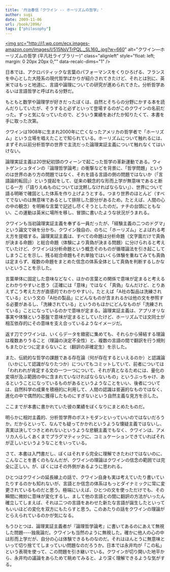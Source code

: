 ```yaml
---
title: '丹治春信『クワイン -- ホーリズムの哲学』'
author: sugi
date: 2009-11-06
url: /book/2096/
tags: ["philosophy"]
---
```

<a href="http://www.amazon.co.jp/exec/obidos/ASIN/4582766838/chezsugi-22/ref=nosim/" name="amazletlink" target="_blank"><img src="http://i1.wp.com/ecx.images-amazon.com/images/I/515NsVTrPQL._SL160_.jpg?w=660" alt="クワイン―ホーリズムの哲学 (平凡社ライブラリー)" class="alignleft" style="float: left; margin: 0 20px 20px 0;"" data-recalc-dims="1" /></a>

日本では、アクロバティックな言葉のパフォーマンスをくりひろげる、フランスを中心とした大陸系の現代哲学ばかりが紹介されてきたけど、それとは別に、英米ではもっと地道に、言語や論理についての研究が進められてきた。分析哲学あるいは言語哲学と呼ばれる分野だ。

もともと数学や論理学が好きだったぼくは、自然とそちらの分野にかする本を読んだりしていたが、そうすると必ずといって登場するのがこのクワインの名前だった。ずっと気になっていたので、どういう業績をあげたか知りたくて、本書を手に取った次第。

クワインは1908年に生まれ2000年に亡くなったアメリカの哲学者で「ホーリズム」という立場を唱えたことで知られている。ホーリズムについて触れるには、まずそれ以前分析哲学の世界で主流だった論理実証主義について触れなくてはいけない。

論理実証主義は20世紀初頭のウィーンで起こった哲学の革新運動である。ウィトゲンシュタインの『論理哲学論考』の衝撃などを背景に、「哲学問題」というのは世界のあり方の問題ではなく、それを語る言語の側の問題ではないか（「言語論的転回」）という提起をして、従来の観念的な形而上学が無意味であると断じる一方（「語りえぬものについては沈黙しなければならない」）、世界について語る明晰で確固とした体系を作り上げようとする。つまり世界のほとんど（すべてでないのは無意味であるとして排除した部分があるため。たとえば、人間の心の中の観念）を明晰な言葉で記述し尽くそうとしたのだ。ナチの台頭にともない、この運動は英米に場所を移し、冒頭に書いたような状況がうまれる。

クワインも当初論理実証主義を奉ずる一員だったが、「経験主義の二つのドグマ」という論文で袂を分かち、クワイン独自の、のちに「ホーリズム」とよばれる考え方を提唱する。論理実証主義は、すべての命題は分析命題（文字面だけで真偽が決まる命題）と総合命題（体験により真偽が決まる問題）に分けられると考えていたけど、クワインは分析命題という概念そのものが循環論法を引き起こしてしまうことを示し、残る総合命題もそれ単独ではいくら体験を重ねてみても真偽は定まらず、複数の命題をまとめた信念の体系全体として真偽を判断するしかないということを示した。

言葉単体に固定した意味などなく、ほかの言葉との関係で意味が定まると考えるとわかりやすいと思う（正確には「意味」ではなく「真偽」なんだけど、とりあえずこう考えた方が直感的でわかりやすい）。たとえば「A社の製品は洗練されている」という文の「A社の製品」にどんなものが含まれるかは他の文を参照する必要があるし、「洗練されている」というのもほかにどんなものが「洗練されている」ことになっているのかで意味が定まる。論理実証主義は、アプリオリな事実や体験という基盤で意味が定まるとしていたけど、ホーリズムでは文同士が相互依存的にその意味を支え合っているようなイメージだ。

返す刀でクワインは、いくらデータを緻密に集めても、それらから帰結する理論は複数ありうること（理論の決定不全性）と、複数の言語の間で翻訳を行う規則もまたひとつに定まらないこと（翻訳の非確定生）を示した。

また、伝統的な哲学の課題である存在論（何が存在するといえるのか）と認識論（いかにして認識がなりたつか）についてもコミットしていて、前者については「われわれが肯定する文の一つ一つについて、それが真となるためには、量化の変項が及ぶ範囲の中に含まれていなければならないもの」というぶっちゃけ、あるということになっているものがあるというようなことをいい、後者については、自然科学の成果を積極的に利用して、人間の認識は普遍的なものではなく、進化の中で偶然的に獲得したものにすぎないという自然主義な見方を示した。

ここまでが本書に書かれていた彼の業績をぼくなりにまとめたものだ。

明らかに相対主義的、分析哲学界のポストモダンといっていいのではないだろうか。だからといって、なんでも疑ってかかれというような懐疑主義ではないし、真実は決してつきとめれないというような悲観主義でもなく、クワインは、アメリカ人らしくあくまでプラグマティックに、コミュケーションできていればそれが正しいというようなことをいっている。

さて、本書は入門書だし、ぼくはそれすら完全に理解できたわけではないのに、こんなことを書くのもなんだが、クワインの理論はクワインの信念の範囲では完全に正しい。が、ぼくにはその外側があるように思われる。

ひとつはクワインの延長線上の話で、クワイン自身も実は考えていたり書いていたりするのかも知れないが、言語とか信念の体系はもっとダイナミックに常に変更されているものだと思う。極端にいえば、ひとつの文を使っただけでも、その瞬間に微妙に意味が変化するし、まして他の言語との間に翻訳の方法がいったん確立してしまえば、それは二つの言語をあわせた新たな言語が誕生したといってもいいほどの変化を双方にもたらすと思う。このあたりの話をクワインの理論がとらえられているのかが気になる。

もうひとつは、論理実証主義者が『論理哲学論考』に書いてあるのにあえて無視した問題\----独我論だ。クワインも当然のように無視した。確かに他人の心の中は形而上学だが、自分の心は体験できるものなのだ。それはほんとうに無意味といって切り捨ててしまっていい問題なのだろうか。日本では永井均が「この私」という表現を使って、この問題を引き継いでいる。クワインが切り開いた地平から、永井均の議論をあらためて眺めてみると、より深く理解できるような気がする。
